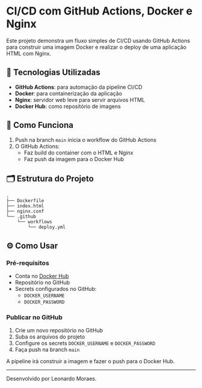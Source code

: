 # CI/CD com GitHub Actions, Docker e Nginx

Este projeto demonstra um fluxo simples de CI/CD usando GitHub Actions para construir uma imagem Docker e realizar o deploy de uma aplicação HTML com Nginx.

## 🔧 Tecnologias Utilizadas
- **GitHub Actions**: para automação da pipeline CI/CD
- **Docker**: para containerização da aplicação
- **Nginx**: servidor web leve para servir arquivos HTML
- **Docker Hub**: como repositório de imagens

## 🚀 Como Funciona

1. Push na branch `main` inicia o workflow do GitHub Actions
2. O GitHub Actions:
   - Faz build do container com o HTML e Nginx
   - Faz push da imagem para o Docker Hub

## 🗂 Estrutura do Projeto

```
.
├── Dockerfile
├── index.html
├── nginx.conf
└── .github
    └── workflows
        └── deploy.yml
```

## ⚙️ Como Usar

### Pré-requisitos
- Conta no [Docker Hub](https://hub.docker.com)
- Repositório no GitHub
- Secrets configurados no GitHub:
  - `DOCKER_USERNAME`
  - `DOCKER_PASSWORD`

### Publicar no GitHub

1. Crie um novo repositório no GitHub
2. Suba os arquivos do projeto
3. Configure os secrets `DOCKER_USERNAME` e `DOCKER_PASSWORD`
4. Faça push na branch `main`

A pipeline irá construir a imagem e fazer o push para o Docker Hub.

---

Desenvolvido por Leonardo Moraes.